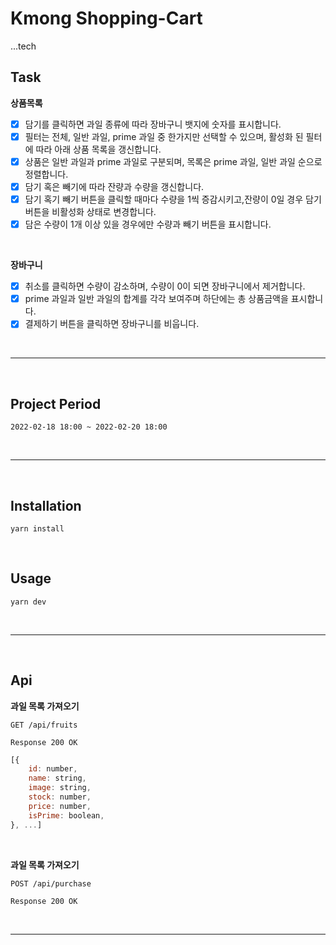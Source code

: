 # Kmong Shopping-Cart

...tech

## Task

**상품목록**

- [x] 담기를 클릭하면 과일 종류에 따라 장바구니 뱃지에 숫자를 표시합니다.
- [x] 필터는 전체, 일반 과일, prime 과일 중 한가지만 선택할 수 있으며, 활성화 된 필터에 따라 아래 상품 목록을 갱신합니다.
- [x] 상품은 일반 과일과 prime 과일로 구분되며, 목록은 prime 과일, 일반 과일 순으로 정렬합니다.
- [x] 담기 혹은 빼기에 따라 잔량과 수량을 갱신합니다.
- [x] 담기 혹기 빼기 버튼을 클릭할 때마다 수량을 1씩 증감시키고,잔량이 0일 경우 담기 버튼을 비활성화 상태로 변경합니다.
- [x] 담은 수량이 1개 이상 있을 경우에만 수량과 빼기 버튼을 표시합니다.

<br />

**장바구니**

- [x] 취소를 클릭하면 수량이 감소하며, 수량이 0이 되면 장바구니에서 제거합니다.
- [x] prime 과일과 일반 과일의 합계를 각각 보여주며 하단에는 총 상품금액을 표시합니다.
- [x] 결제하기 버튼을 클릭하면 장바구니를 비웁니다.

<br />

---

<br />

## Project Period

    2022-02-18 18:00 ~ 2022-02-20 18:00

<br />

---

<br />

## Installation

    yarn install

<br />

## Usage

    yarn dev

<br />

---

<br />

## Api

**과일 목록 가져오기**

`GET /api/fruits`

`Response 200 OK`

```javascript
[{
    id: number,
    name: string,
    image: string,
    stock: number,
    price: number,
    isPrime: boolean,
}, ...]
```

<br />

**과일 목록 가져오기**

`POST /api/purchase`

`Response 200 OK`

<br />

---
